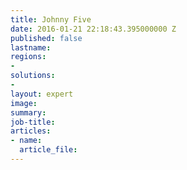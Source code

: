 ```yaml
---
title: Johnny Five
date: 2016-01-21 22:18:43.395000000 Z
published: false
lastname: 
regions:
- 
solutions:
- 
layout: expert
image: 
summary: 
job-title: 
articles:
- name: 
  article_file: 
---
```


